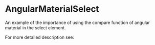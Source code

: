 # AngularMaterialSelect
An example of the importance of using the compare function of angular material in the select element.

For more detailed description see: 
